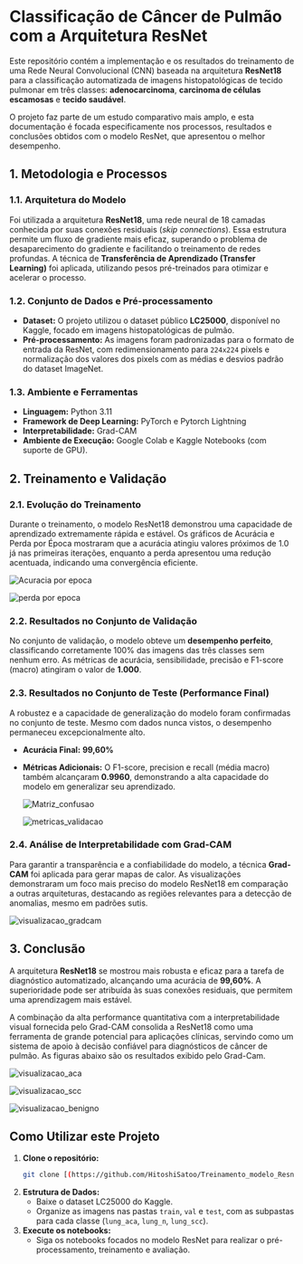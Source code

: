 # Classificação de Câncer de Pulmão com a Arquitetura ResNet

Este repositório contém a implementação e os resultados do treinamento de uma Rede Neural Convolucional (CNN) baseada na arquitetura **ResNet18** para a classificação automatizada de imagens histopatológicas de tecido pulmonar em três classes: **adenocarcinoma**, **carcinoma de células escamosas** e **tecido saudável**.

O projeto faz parte de um estudo comparativo mais amplo, e esta documentação é focada especificamente nos processos, resultados e conclusões obtidos com o modelo ResNet, que apresentou o melhor desempenho.

## 1. Metodologia e Processos

### 1.1. Arquitetura do Modelo
Foi utilizada a arquitetura **ResNet18**, uma rede neural de 18 camadas conhecida por suas conexões residuais (*skip connections*). Essa estrutura permite um fluxo de gradiente mais eficaz, superando o problema de desaparecimento do gradiente e facilitando o treinamento de redes profundas. A técnica de **Transferência de Aprendizado (Transfer Learning)** foi aplicada, utilizando pesos pré-treinados para otimizar e acelerar o processo.

### 1.2. Conjunto de Dados e Pré-processamento
* **Dataset:** O projeto utilizou o dataset público **LC25000**, disponível no Kaggle, focado em imagens histopatológicas de pulmão.
* **Pré-processamento:** As imagens foram padronizadas para o formato de entrada da ResNet, com redimensionamento para `224x224` pixels e normalização dos valores dos pixels com as médias e desvios padrão do dataset ImageNet.

### 1.3. Ambiente e Ferramentas
* **Linguagem:** Python 3.11
* **Framework de Deep Learning:** PyTorch e Pytorch Lightning
* **Interpretabilidade:** Grad-CAM
* **Ambiente de Execução:** Google Colab e Kaggle Notebooks (com suporte de GPU).

## 2. Treinamento e Validação

### 2.1. Evolução do Treinamento
Durante o treinamento, o modelo ResNet18 demonstrou uma capacidade de aprendizado extremamente rápida e estável. Os gráficos de Acurácia e Perda por Época mostraram que a acurácia atingiu valores próximos de 1.0 já nas primeiras iterações, enquanto a perda apresentou uma redução acentuada, indicando uma convergência eficiente.

![Acuracia por epoca](img/acuracia_por_epoca.png)

![perda por epoca](img/perda_por_epoca.png)

### 2.2. Resultados no Conjunto de Validação
No conjunto de validação, o modelo obteve um **desempenho perfeito**, classificando corretamente 100% das imagens das três classes sem nenhum erro. As métricas de acurácia, sensibilidade, precisão e F1-score (macro) atingiram o valor de **1.000**.

### 2.3. Resultados no Conjunto de Teste (Performance Final)
A robustez e a capacidade de generalização do modelo foram confirmadas no conjunto de teste. Mesmo com dados nunca vistos, o desempenho permaneceu excepcionalmente alto.
* **Acurácia Final:** **99,60%**
* **Métricas Adicionais:** O F1-score, precision e recall (média macro) também alcançaram **0.9960**, demonstrando a alta capacidade do modelo em generalizar seu aprendizado.

  ![Matriz_confusao](img/matriz_confucao_validacao.png)

  ![metricas_validacao](img/metrica_desempenho.png)
  
### 2.4. Análise de Interpretabilidade com Grad-CAM
Para garantir a transparência e a confiabilidade do modelo, a técnica **Grad-CAM** foi aplicada para gerar mapas de calor. As visualizações demonstraram um foco mais preciso do modelo ResNet18 em comparação a outras arquiteturas, destacando as regiões relevantes para a detecção de anomalias, mesmo em padrões sutis.

  ![visualizacao_gradcam](img/visualizacao_grad_cam.png)

## 3. Conclusão

A arquitetura **ResNet18** se mostrou mais robusta e eficaz para a tarefa de diagnóstico automatizado, alcançando uma acurácia de **99,60%**. A superioridade pode ser atribuída às suas conexões residuais, que permitem uma aprendizagem mais estável.

A combinação da alta performance quantitativa com a interpretabilidade visual fornecida pelo Grad-CAM consolida a ResNet18 como uma ferramenta de grande potencial para aplicações clínicas, servindo como um sistema de apoio à decisão confiável para diagnósticos de câncer de pulmão. As figuras abaixo são os resultados exibido pelo Grad-Cam.

![visualizacao_aca](img/visualizacao_aca.png)

![visualizacao_scc](img/visualizacao_scc.png)

![visualizacao_benigno](img/visualizacao_benigno.png)

## Como Utilizar este Projeto

1.  **Clone o repositório:**
    ```bash
    git clone [(https://github.com/HitoshiSatoo/Treinamento_modelo_Resnet_diagnostico_cancer/tree/main)]
    ```
3.  **Estrutura de Dados:**
    * Baixe o dataset LC25000 do Kaggle.
    * Organize as imagens nas pastas `train`, `val` e `test`, com as subpastas para cada classe (`lung_aca`, `lung_n`, `lung_scc`).
4.  **Execute os notebooks:**
    * Siga os notebooks focados no modelo ResNet para realizar o pré-processamento, treinamento e avaliação.
